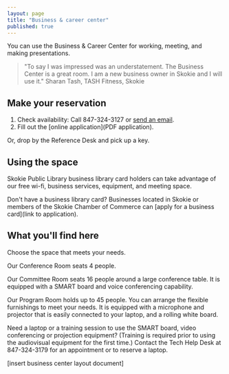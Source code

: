 ```yaml
---
layout: page
title: "Business & career center"
published: true
---
```


You can use the Business & Career Center for working, meeting, and making presentations. 

> "To say I was impressed was an understatement. The Business Center is a great room. I am a new business owner in Skokie and I will use it." Sharan Tash, TASH Fitness, Skokie

## Make your reservation

1. Check availability: Call 847-324-3127 or [send an email](jpapke@skokielibrary.info).
2. Fill out the [online application](PDF application). 

Or, drop by the Reference Desk and pick up a key. 

## Using the space
Skokie Public Library business library card holders can take advantage of our free wi-fi, business services, equipment, and meeting space. 

Don't have a business library card? Businesses located in Skokie or members of the Skokie Chamber of Commerce can [apply for a business card](link to application). 

## What you'll find here
Choose the space that meets your needs.

Our Conference Room seats 4 people.

Our Committee Room seats 16 people around a large conference table. It is equipped with a SMART board and voice conferencing capability.

Our Program Room holds up to 45 people. You can arrange the flexible furnishings to meet your needs. It is equipped with a microphone and projector that is easily connected to your laptop, and a rolling white board.  

Need a laptop or a training session to use the SMART board, video conferencing or projection equipment? (Training is required prior to using the audiovisual equipment for the first time.) Contact the Tech Help Desk at 847-324-3179 for an appointment or to reserve a laptop.

[insert business center layout document]
